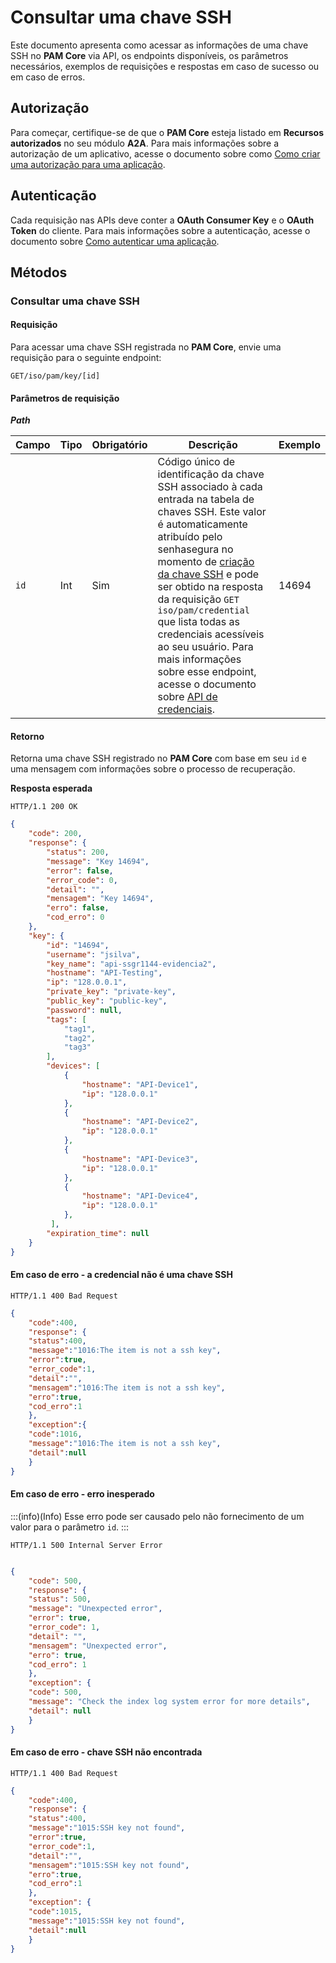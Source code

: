 # Consultar uma chave SSH

Este documento apresenta como acessar as informações de uma chave SSH no **PAM Core** via API, os endpoints disponíveis, os parâmetros necessários, exemplos de requisições e respostas em caso de sucesso ou em caso de erros.

## Autorização
Para começar, certifique-se de que o **PAM Core** esteja listado em **Recursos autorizados** no seu módulo **A2A**. Para mais informações sobre a autorização de um aplicativo, acesse o documento sobre como [Como criar uma autorização para uma aplicação](/v3-32/docs/pt/a2a-how-to-create-an-authorization-for-an-application).

## Autenticação
Cada requisição nas APIs deve conter a **OAuth Consumer Key** e o **OAuth Token** do cliente. Para mais informações sobre a autenticação, acesse o documento sobre [Como autenticar uma aplicação](/v3-32/docs/pt/a2a-how-to-authenticate-an-application).

## Métodos

### Consultar uma chave SSH

#### Requisição

Para acessar uma chave SSH registrada no **PAM Core**, envie uma requisição para o seguinte endpoint:

`GET/iso/pam/key/[id]`

#### Parâmetros de requisição

***Path***



| Campo  | Tipo   | Obrigatório | Descrição                                     | Exemplo |
| ------ | ------ | ------------ | ----------------------------------------------- | ------- |
| `id` | Int | Sim          | Código único de identificação da chave SSH associado à cada entrada na tabela de chaves SSH. Este valor é automaticamente atribuído pelo senhasegura no momento de [criação da chave SSH](/v3-32/docs/pt/a2a-pam-core-create-or-update-an-ssh-key) e pode ser obtido na resposta da requisição `GET iso/pam/credential` que lista todas as credenciais acessíveis ao seu usuário. Para mais informações sobre esse endpoint, acesse o documento sobre [API de credenciais](/v3-32/docs/pt/a2a-api-credentials). | 14694     |


#### Retorno

Retorna uma chave SSH registrado no **PAM Core** com base em seu `id` e uma mensagem com informações sobre o processo de recuperação.

**Resposta esperada**

```
HTTP/1.1 200 OK
```
```json
{
    "code": 200,
    "response": {
        "status": 200,
        "message": "Key 14694",
        "error": false,
        "error_code": 0,
        "detail": "",
        "mensagem": "Key 14694",
        "erro": false,
        "cod_erro": 0
    },
    "key": {
        "id": "14694",
        "username": "jsilva",
        "key_name": "api-ssgr1144-evidencia2",
        "hostname": "API-Testing",
        "ip": "128.0.0.1",
        "private_key": "private-key",
        "public_key": "public-key",
        "password": null,
        "tags": [
            "tag1",
            "tag2",
            "tag3"
        ],
        "devices": [
            {
                "hostname": "API-Device1",
                "ip": "128.0.0.1"
            },
            {
                "hostname": "API-Device2",
                "ip": "128.0.0.1"
            },
            {
                "hostname": "API-Device3",
                "ip": "128.0.0.1"
            },
            {
                "hostname": "API-Device4",
                "ip": "128.0.0.1"
            },
         ],
        "expiration_time": null
    }
}
```


#### Em caso de erro - a credencial não é uma chave SSH

```
HTTP/1.1 400 Bad Request
```

```json
{
    "code":400,
    "response": {
	"status":400,
	"message":"1016:The item is not a ssh key",
	"error":true,
	"error_code":1,
	"detail":"",
	"mensagem":"1016:The item is not a ssh key",
	"erro":true,
	"cod_erro":1
	},
    "exception":{
    "code":1016,
    "message":"1016:The item is not a ssh key",
    "detail":null
    }
}
```
#### Em caso de erro - erro inesperado

:::(info)(Info)
Esse erro pode ser causado pelo não fornecimento de um valor para o parâmetro `id`. 
:::

```
HTTP/1.1 500 Internal Server Error
```

```json

{
    "code": 500,
    "response": {
	"status": 500,
	"message": "Unexpected error",
	"error": true,
	"error_code": 1,
	"detail": "",
	"mensagem": "Unexpected error",
	"erro": true,
	"cod_erro": 1
	},
    "exception": {
	"code": 500,
	"message": "Check the index log system error for more details",
	"detail": null
    }
}
```

#### Em caso de erro - chave SSH não encontrada

```
HTTP/1.1 400 Bad Request
```

```json
{
    "code":400,
    "response": {
	"status":400,
	"message":"1015:SSH key not found",
	"error":true,
	"error_code":1,
	"detail":"",
	"mensagem":"1015:SSH key not found",
	"erro":true,
	"cod_erro":1
	},
    "exception": {
	"code":1015,
	"message":"1015:SSH key not found",
	"detail":null
    }
}
```


